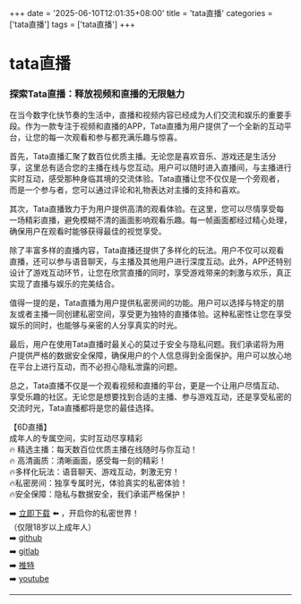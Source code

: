 +++
date = '2025-06-10T12:01:35+08:00'
title = 'tata直播'
categories = ['tata直播']
tags = ['tata直播']
+++

# tata直播

### 探索Tata直播：释放视频和直播的无限魅力

在当今数字化快节奏的生活中，直播和视频内容已经成为人们交流和娱乐的重要手段。作为一款专注于视频和直播的APP，Tata直播为用户提供了一个全新的互动平台，让您的每一次观看和参与都充满乐趣与惊喜。

首先，Tata直播汇聚了数百位优质主播。无论您是喜欢音乐、游戏还是生活分享，这里总有适合您的主播在线与您互动。用户可以随时进入直播间，与主播进行实时互动，感受那种身临其境的交流体验。Tata直播让您不仅仅是一个旁观者，而是一个参与者，您可以通过评论和礼物表达对主播的支持和喜欢。

其次，Tata直播致力于为用户提供高清的观看体验。在这里，您可以尽情享受每一场精彩直播，避免模糊不清的画面影响观看乐趣。每一帧画面都经过精心处理，确保用户在观看时能够获得最佳的视觉享受。

除了丰富多样的直播内容，Tata直播还提供了多样化的玩法。用户不仅可以观看直播，还可以参与语音聊天，与主播及其他用户进行深度互动。此外，APP还特别设计了游戏互动环节，让您在欣赏直播的同时，享受游戏带来的刺激与欢乐，真正实现了直播与娱乐的完美结合。

值得一提的是，Tata直播为用户提供私密房间的功能。用户可以选择与特定的朋友或者主播一同创建私密空间，享受更为独特的直播体验。这种私密性让您在享受娱乐的同时，也能够与亲密的人分享真实的时光。

最后，用户在使用Tata直播时最关心的莫过于安全与隐私问题。我们承诺将为用户提供严格的数据安全保障，确保用户的个人信息得到全面保护。用户可以放心地在平台上进行互动，而不必担心隐私泄露的问题。

总之，Tata直播不仅是一个观看视频和直播的平台，更是一个让用户尽情互动、享受乐趣的社区。无论您是想要找到合适的主播、参与游戏互动，还是享受私密的交流时光，Tata直播都将是您的最佳选择。

【6D直播】  
成年人的专属空间，实时互动尽享精彩  
🔥 精选主播：每天数百位优质主播在线随时与你互动！  
🔥 高清画质：清晰画面，感受每一刻的精彩！  
🔥多样化玩法：语音聊天、游戏互动，刺激无穷！  
🔥私密房间：独享专属时光，体验真实的私密体验！  
🔥安全保障：隐私与数据安全，我们承诺严格保护！  

➡️ [立即下载](https://down123.s3.ap-east-1.amazonaws.com/down/down.html?channelCode=blog) ⬅️ ，开启你的私密世界！  
（仅限18岁以上成年人）  
➡️ [github](https://aldult-live.github.io/)  
➡️ [gitlab](https://seo-09598d.gitlab.io/)  
➡️ [推特](https://x.com/wegame33)  
➡️ [youtube](https://www.youtube.com/@6Dlive)  

---
